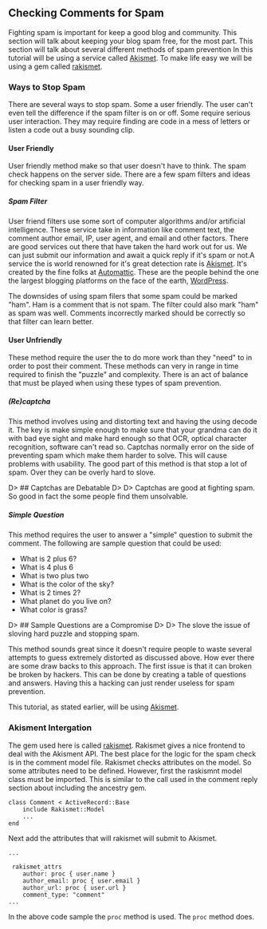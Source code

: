 ## Checking Comments for Spam
Fighting spam is important for keep a good blog and community. This section will talk about keeping your blog spam free, for the most part. This section will talk about several different methods of spam prevention In this tutorial will be using a service called [Akismet](http://akismet.com/). To make life easy we will be using a gem called [rakismet](https://github.com/joshfrench/rakismet).

### Ways to Stop Spam
There are several ways to stop spam. Some a user friendly. The user can't even tell the difference if the spam filter is on or off. Some require serious user interaction. They may require finding are code in a mess of letters or listen a code out a busy sounding clip.

#### User Friendly
User friendly method make so that user doesn't have to think. The spam check happens on the server side. There are a few spam filters and ideas for checking spam in a user friendly way.

##### Spam Filter
 User friend filters use some sort of computer algorithms and/or artificial intelligence. These service take in information like comment text, the comment author email, IP, user agent, and email and other factors. There are good services out there that have taken the hard work out for us. We can just submit our information and await a quick reply if it's spam or not.A service the is world renowned for it's great detection rate is [Akismet](http://akismet.com/). It's created by the fine folks at [Automattic](http://automattic.com/). These are the people behind the one the largest blogging platforms on the face of the earth, [WordPress](http://wordpress.org).

The downsides of using spam filers that some spam could be marked "ham". Ham is a comment that is not spam. The filter could also mark "ham" as spam was well. Comments incorrectly marked should be correctly so that filter can learn better.

#### User Unfriendly
These method require the user the to do more work than they "need" to in order to post their comment. These methods can very in range in time required to finish the "puzzle" and complexity. There is an act of balance that must be played when using these types of spam prevention.

##### (Re)captcha
This method involves using and  distorting text and having the using decode it. The key is make simple enough to make sure that your grandma can do it with bad eye sight and make hard enough so that OCR, optical character recognition, software can't read so. Captchas normally error on the side of preventing spam which make them harder to solve. This will cause problems with usability. The good part of this method is that stop a lot of spam. Over they can be overly hard to slove. 

D> ## Captchas are Debatable
D>
D> Captchas are good at fighting spam. So good in fact the some people find them unsolvable.

##### Simple Question
This method requires the user to answer a "simple" question to submit the comment. The following are sample question that could be used:

* What is 2 plus 6?
* What is 4 plus 6
* What is two plus two
* What is the color of the sky?
* What is 2 times 2?
* What planet do you live on?
* What color is grass?

D> ## Sample Questions are a Compromise
D> 
D> The slove the issue of sloving hard puzzle and stopping spam.

This method sounds great since it doesn't require people to waste several attempts to guess extremely distorted as discussed above. How ever there are some draw backs to this approach. The first issue is that it can broken be broken by hackers. This can be done by creating a table of questions and answers. Having this a hacking can just render useless for spam prevention.

This tutorial, as stated earlier, will be using [Akismet](http://akismet.com/).

### Akisment Intergation
The gem used here is called [rakismet](https://github.com/joshfrench/rakismet). Rakismet gives a nice frontend to deal with the Akisment API. The best place for the logic for the spam check is in the comment model file. Rakismet checks attributes on the model. So some attributes need to be defined. However, first the raskismnt model class must be imported. This is similar to the call used in the comment reply section about including the ancestry gem.

	class Comment < ActiveRecord::Base
		include Rakismet::Model
		...
	end

Next add the attributes that will rakismet will submit to Akismet.

	...

	 rakismet_attrs
	 	author: proc { user.name }
	 	author_email: proc { user.email }
	 	author_url: proc { user.url }
	 	comment_type: "comment"
	...

In the above code sample the `proc` method is used. The `proc` method does.

